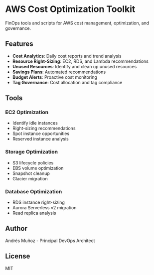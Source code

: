 # AWS Cost Optimization Toolkit

FinOps tools and scripts for AWS cost management, optimization, and governance.

## Features

- **Cost Analytics**: Daily cost reports and trend analysis
- **Resource Right-Sizing**: EC2, RDS, and Lambda recommendations
- **Unused Resources**: Identify and clean up unused resources
- **Savings Plans**: Automated recommendations
- **Budget Alerts**: Proactive cost monitoring
- **Tag Governance**: Cost allocation and tag compliance

## Tools

### EC2 Optimization
- Identify idle instances
- Right-sizing recommendations
- Spot instance opportunities
- Reserved instance analysis

### Storage Optimization
- S3 lifecycle policies
- EBS volume optimization
- Snapshot cleanup
- Glacier migration

### Database Optimization
- RDS instance right-sizing
- Aurora Serverless v2 migration
- Read replica analysis

## Author

Andrés Muñoz - Principal DevOps Architect

## License

MIT
